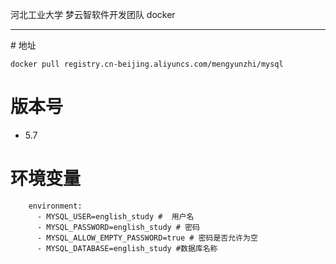 河北工业大学 梦云智软件开发团队 docker

<hr />
# 地址

`docker pull registry.cn-beijing.aliyuncs.com/mengyunzhi/mysql`

# 版本号

* 5.7

# 环境变量

```
    environment:
      - MYSQL_USER=english_study #  用户名
      - MYSQL_PASSWORD=english_study # 密码
      - MYSQL_ALLOW_EMPTY_PASSWORD=true # 密码是否允许为空
      - MYSQL_DATABASE=english_study #数据库名称
```
